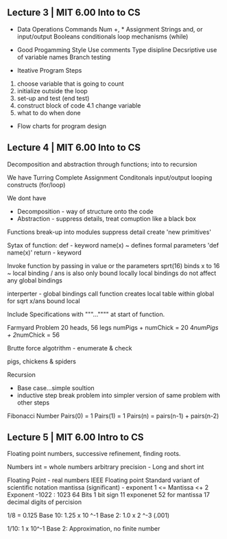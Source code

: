 ## Lecture 3 | MIT 6.00 Into to CS

- Data            Operations            Commands
Num             +, *                  Assignment
Strings         and, or               input/output
Booleans                            conditionals
                                    loop mechanisms (while)

- Good Progamming Style
Use comments
Type disipline
Decsriptive use of variable names
Branch testing

- Iteative Program Steps
1. choose variable that is going to count
2. initialize outside the loop
3. set-up and test (end test)
4. construct block of code 
  4.1 change variable
5. what to do when done

- Flow charts for program design

## Lecture 4 | MIT 6.00 Into to CS
Decomposition and abstraction through functions; into to recursion

We have   Turring Complete
  Assignment
  Conditonals
  input/output
  looping constructs (for/loop)
  
We dont have
  - Decomposition - way of structure onto the code
  - Abstraction - suppress details, treat comuption like a black box
  
Functions
  break-up into modules
  suppress detail
  create 'new primitives'

Sytax of function:
  def - keyword
  name(x) ~ defines formal parameters
  'def name(x)'
  return - keyword

Invoke function by passing in value or the parameters
sprt(16)
binds x to 16 ~ local binding / ans is also only bound locally
local bindings do not affect any global bindings

interperter - global bindings 
call function
  creates local table within global 
    for sqrt x/ans bound local
    
Include Specifications with """..."""" at start of function.

Farmyard Problem
  20 heads, 56 legs
  numPigs + numChick = 20
  4*numPigs + 2*numChick = 56
  
 Brutte force algotrithm - enumerate & check
 
 pigs, chickens & spiders
 
 Recursion
 - Base case...simple soultion
 - inductive step
    break problem into simpler version of same problem with other steps
  
 Fibonacci Number
  Pairs(0) = 1
  Pairs(1) = 1
  Pairs(n) = pairs(n-1) + pairs(n-2)
  
## Lecture 5 | MIT 6.00 Intro to CS
  Floating point numbers, successive refinement, finding roots.
  
  Numbers
  int = whole numbers
  arbitrary precision - Long and short int
  
  Floating Point - real numbers
  IEEE Floating point Standard
  variant of scientific notation
  mantissa (significant) - exponent
  1 <= Mantissa <+ 2
 Exponent -1022 : 1023
 64 Bits
  1 bit sign
  11 exponenet
  52 for mantissa
  17 decimal digits of percision

1/8 = 0.125
Base 10: 1.25 x 10 ^-1
Base 2: 1.0 x 2 ^-3 (.001)

1/10: 1 x 10^-1
Base 2: Approximation, no finite number

